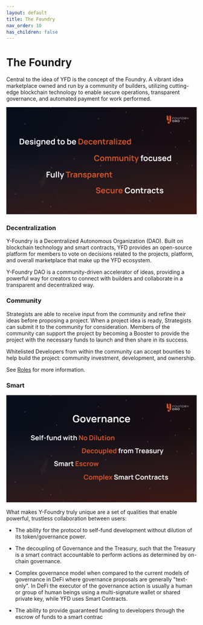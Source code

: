 ```yaml
---
layout: default
title: The Foundry
nav_order: 10
has_children: false
---
```


The Foundry
===========

Central to the idea of YFD is the concept of the Foundry. A vibrant idea marketplace owned and run by a community of builders, utilizing cutting-edge blockchain technology to enable secure operations,  transparent governance, and automated payment for work performed.

![](/assets/images/figure/decentralized-community-transparent-secure.png)

### Decentralization

Y-Foundry is a Decentralized Autonomous Organization (DAO). Built on blockchain technology and smart contracts, YFD provides an open-source platform for members to vote on decisions related to the projects, platform, and overall marketplace that make up the YFD ecosystem.

Y-Foundry DAO is a community-driven accelerator of ideas, providing a powerful way for creators to connect with builders and collaborate in a transparent and decentralized way.

### Community

Strategists are able to receive input from the community and refine their ideas before proposing a project. When a project idea is ready, Strategists can submit it to the community for consideration. Members of the community can support the project by becoming a Booster to provide the project with the necessary funds to launch and then share in its success.

Whitelisted Developers from within the community can accept bounties to help build the project: community investment, development, and ownership.

See [Roles](/community/roles) for more information.

### Smart

![](/assets/images/figure/goverance-dilution-decoupled-escrow-complex.png)

What makes Y-Foundry truly unique are a set of qualities that enable powerful, trustless collaboration between users:

-   The ability for the protocol to self-fund development without dilution of its token/governance power.

-   The decoupling of Governance and the Treasury, such that the Treasury is a smart contract accountable to perform actions as determined by on-chain governance.

-   Complex governance model when compared to the current models of governance in DeFi where governance proposals are generally "text-only". In DeFi the executor of the governance action is usually a human or group of human beings using a multi-signature wallet or shared private key, while YFD uses Smart Contracts.

-   The ability to provide guaranteed funding to developers through the escrow of funds to a smart contrac